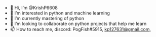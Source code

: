 - 👋 Hi, I’m @KrishP6608
- 👀 I’m interested in python and machine learning
- 🌱 I’m currently mastering of python
- 💞️ I’m looking to collaborate on python projects that help me learn
- 📫 How to reach me, discord: PogFish#5915, kp127631@gmail.com, 

<!---
KrishP6608/KrishP6608 is a ✨ special ✨ repository because its `README.md` (this file) appears on your GitHub profile.
You can click the Preview link to take a look at your changes.
--->
